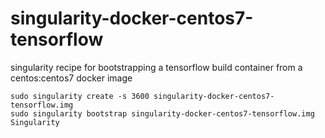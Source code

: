 # singularity-docker-centos7-tensorflow
singularity recipe for bootstrapping a tensorflow build container from a centos:centos7 docker image

```
sudo singularity create -s 3600 singularity-docker-centos7-tensorflow.img
sudo singularity bootstrap singularity-docker-centos7-tensorflow.img Singularity
